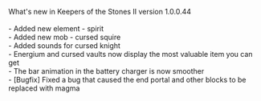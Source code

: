 What's new in Keepers of the Stones II version 1.0.0.44<br/>
<br />- Added new element - spirit
<br />- Added new mob - cursed squire
<br />- Added sounds for cursed knight
<br />- Energium and cursed vaults now display the most valuable item you can get
<br />- The bar animation in the battery charger is now smoother
<br />- [Bugfix] Fixed a bug that caused the end portal and other blocks to be replaced with magma